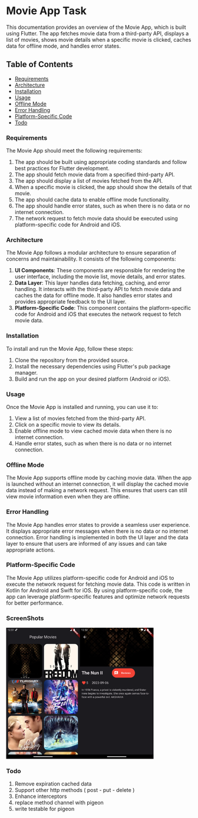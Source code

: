 # Movie App Task

This documentation provides an overview of the Movie App, which is built using Flutter. The app fetches movie data from a third-party API, displays a list of movies, shows movie details when a specific movie is clicked, caches data for offline mode, and handles error states.

## Table of Contents

- [Requirements](#requirements)
- [Architecture](#architecture)
- [Installation](#installation)
- [Usage](#usage)
- [Offline Mode](#offline-mode)
- [Error Handling](#error-handling)
- [Platform-Specific Code](#platform-specific-code)
- [Todo](#todo)

### Requirements

The Movie App should meet the following requirements:

1. The app should be built using appropriate coding standards and follow best practices for Flutter development.
2. The app should fetch movie data from a specified third-party API.
3. The app should display a list of movies fetched from the API.
4. When a specific movie is clicked, the app should show the details of that movie.
5. The app should cache data to enable offline mode functionality.
6. The app should handle error states, such as when there is no data or no internet connection.
7. The network request to fetch movie data should be executed using platform-specific code for Android and iOS.

### Architecture

The Movie App follows a modular architecture to ensure separation of concerns and maintainability. It consists of the following components:

1. **UI Components**: These components are responsible for rendering the user interface, including the movie list, movie details, and error states.
2. **Data Layer**: This layer handles data fetching, caching, and error handling. It interacts with the third-party API to fetch movie data and caches the data for offline mode. It also handles error states and provides appropriate feedback to the UI layer.
3. **Platform-Specific Code**: This component contains the platform-specific code for Android and iOS that executes the network request to fetch movie data.

### Installation

To install and run the Movie App, follow these steps:

1. Clone the repository from the provided source.
2. Install the necessary dependencies using Flutter's pub package manager.
3. Build and run the app on your desired platform (Android or iOS).

### Usage

Once the Movie App is installed and running, you can use it to:

1. View a list of movies fetched from the third-party API.
2. Click on a specific movie to view its details.
3. Enable offline mode to view cached movie data when there is no internet connection.
4. Handle error states, such as when there is no data or no internet connection.

### Offline Mode

The Movie App supports offline mode by caching movie data. When the app is launched without an internet connection, it will display the cached movie data instead of making a network request. This ensures that users can still view movie information even when they are offline.

### Error Handling

The Movie App handles error states to provide a seamless user experience. It displays appropriate error messages when there is no data or no internet connection. Error handling is implemented in both the UI layer and the data layer to ensure that users are informed of any issues and can take appropriate actions.

### Platform-Specific Code

The Movie App utilizes platform-specific code for Android and iOS to execute the network request for fetching movie data. This code is written in Kotlin for Android and Swift for iOS. By using platform-specific code, the app can leverage platform-specific features and optimize network requests for better performance.

### ScreenShots

<div style="display: flex;"> 
 <img src="./screenshots/Screenshot_1696632720.png" alt="Example Image" style="width: 200px; height: auto; display: inline-block;">
<img src="./screenshots/Screenshot_1696632742.png" alt="Example Image" style="width: 200px; height: auto; display: inline-block;">
 </div>

### Todo

1. Remove expiration cached data
2. Support other http methods ( post - put - delete )
3. Enhance interceptors
4. replace method channel with pigeon
5. write testable for pigeon
